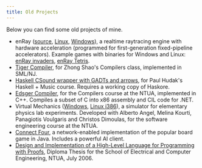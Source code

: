 ```yaml
---
title: Old Projects
---
```


Below you can find some old projects of mine.

- enRay ([source](enray-source.tar.gz), [Linux](enray-linux.tar.gz),
    [Windows](enray-windows.zip)), a realtime raytracing engine with
    hardware acceleration (programmed for first-generation
    fixed-pipeline accelerators). Example games with binaries for
    Windows and Linux: [enRay invaders](enray-invaders.zip),
    [enRay Tetris](enray-tetris.zip).
- [Tiger Compiler](compiler-tiger.tar.gz), for Zhong Shao's Compilers
    class, implemented in SML/NJ.
- [Haskell CSound wrapper with GADTs and arrows](music-hassound.tar.gz),
    for Paul Hudak's Haskell + Music course. Requires a working copy
    of Haskore.
- [Edsger Compiler](compiler-edsger.tar.bz2), for the Compilers course
    at the NTUA, implemented in C++. Compiles a subset of C into x86
    assembly and CIL code for .NET.
- Virtual Mechanics ([Windows](vmech-win.zip),
    [Linux i386](vmech-lin.tar.gz)), a simulator for elementary
    physics lab experiments. Developed with Alberto Angel, Melina
    Kourti, Panagiotis Voulgaris and Christos Dimoulas, for the
    software engineering course at the NTUA.
- [Connect Four](connect-four.zip), a network-enabled implementation
    of the popular board game in Java. Includes a powerful AI client.
- [Design and Implementation of a High-Level Language for Programming with Proofs](diploma-thesis.pdf),
    Diploma Thesis for the School of Electrical and Computer
    Engineering, NTUA, July 2006.
